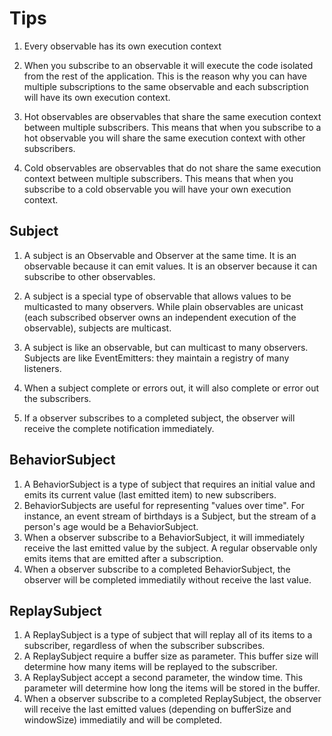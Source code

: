 # Tips

1. Every observable has its own execution context

2. When you subscribe to an observable it will execute the code isolated from the rest of the application. This is the reason why you can have multiple subscriptions to the same observable and each subscription will have its own execution context.

3. Hot observables are observables that share the same execution context between multiple subscribers. This means that when you subscribe to a hot observable you will share the same execution context with other subscribers.

4. Cold observables are observables that do not share the same execution context between multiple subscribers. This means that when you subscribe to a cold observable you will have your own execution context.

## Subject

1. A subject is an Observable and Observer at the same time. It is an observable because it can emit values. It is an observer because it can subscribe to other observables.

2. A subject is a special type of observable that allows values to be multicasted to many observers. While plain observables are unicast (each subscribed observer owns an independent execution of the observable), subjects are multicast.

3. A subject is like an observable, but can multicast to many observers. Subjects are like EventEmitters: they maintain a registry of many listeners.

4. When a subject complete or errors out, it will also complete or error out the subscribers.

5. If a observer subscribes to a completed subject, the observer will receive the complete notification immediately.

## BehaviorSubject

1. A BehaviorSubject is a type of subject that requires an initial value and emits its current value (last emitted item) to new subscribers.
2. BehaviorSubjects are useful for representing "values over time". For instance, an event stream of birthdays is a Subject, but the stream of a person's age would be a BehaviorSubject.
3. When a observer subscribe to a BehaviorSubject, it will immediately receive the last emitted value by the subject. A regular observable only emits items that are emitted after a subscription.
4. When a observer subscribe to a completed BehaviorSubject, the observer will be completed immediatily without receive the last value.

## ReplaySubject

1. A ReplaySubject is a type of subject that will replay all of its items to a subscriber, regardless of when the subscriber subscribes.
2. A ReplaySubject require a buffer size as parameter. This buffer size will determine how many items will be replayed to the subscriber.
3. A ReplaySubject accept a second parameter, the window time. This parameter will determine how long the items will be stored in the buffer.
4. When a observer subscribe to a completed ReplaySubject, the observer will receive the last emitted values (depending on bufferSize and windowSize) immediatily and will be completed.
